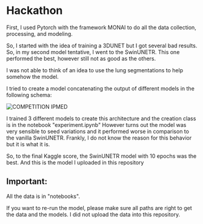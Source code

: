 # Hackathon

First, I used Pytorch with the framework MONAI to do all the data collection, processing, and modeling.

So, I started with the idea of training a 3DUNET but I got several bad results.
So, in my second model tentative, I went to the SwinUNETR. This one performed the best, however still not as good as the others.

I was not able to think of an idea to use the lung segmentations to help somehow the model. 

I tried to create a model concatenating the output of different models in the following schema:

![COMPETITION IPMED](https://github.com/mathparracho/PSCC_datachallenge/assets/58774388/d87ad654-631a-4a5a-9657-22fb34e9e356)

I trained 3 different models to create this architecture and the creation class is in the notebook "experiment.ipynb"
However turns out the model was very sensible to seed variations and it performed worse in comparison to the vanilla SwinUNETR. Frankly, I do not know the reason for this behavior but it is what it is.

So, to the final Kaggle score, the SwinUNETR model with 10 epochs was the best. And this is the model I uploaded in this repository

## Important:

All the data is in "notebooks".

If you want to re-run the model, please make sure all paths are right to get the data and the models.
I did not upload the data into this repository.
